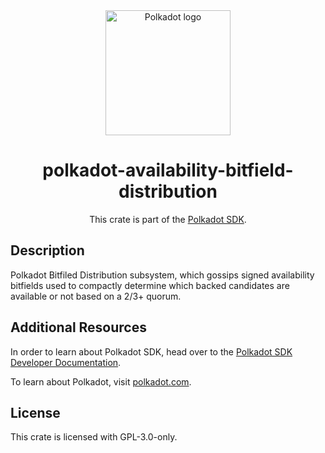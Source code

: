 <div align="center">

<img src="https://raw.githubusercontent.com/paritytech/polkadot-sdk/rzadp/readmes/docs/images/Polkadot_Logo_Horizontal_Pink_BlackOnWhite.png" alt="Polkadot logo" width="200">

# polkadot-availability-bitfield-distribution

This crate is part of the [Polkadot SDK](https://github.com/paritytech/polkadot-sdk/).

</div>

## Description

Polkadot Bitfiled Distribution subsystem, which gossips signed availability bitfields used to compactly determine which backed candidates are available or not based on a 2/3+ quorum.

## Additional Resources

In order to learn about Polkadot SDK, head over to the [Polkadot SDK Developer Documentation](https://paritytech.github.io/polkadot-sdk/master/polkadot_sdk_docs/index.html).

To learn about Polkadot, visit [polkadot.com](https://polkadot.com/).

## License

This crate is licensed with GPL-3.0-only.
